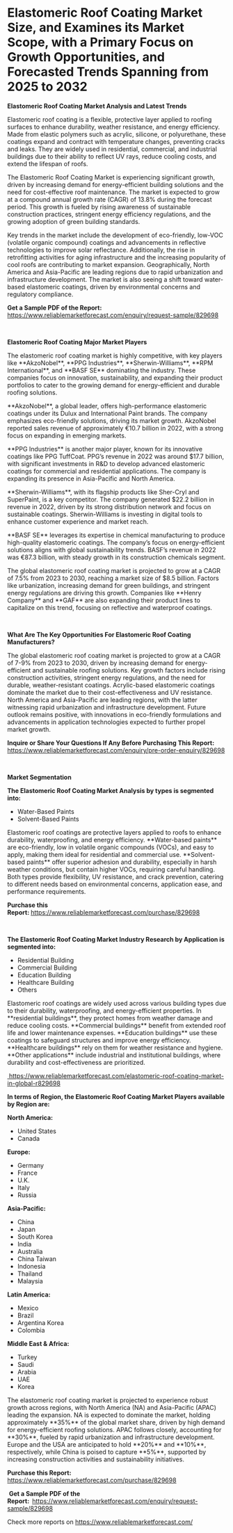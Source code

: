 <p><h1>Elastomeric Roof Coating Market Size, and Examines its Market Scope, with a Primary Focus on Growth Opportunities, and Forecasted Trends Spanning from 2025 to 2032</h1></p><p><strong>Elastomeric Roof Coating Market Analysis and Latest Trends</strong></p>
<p><p>Elastomeric roof coating is a flexible, protective layer applied to roofing surfaces to enhance durability, weather resistance, and energy efficiency. Made from elastic polymers such as acrylic, silicone, or polyurethane, these coatings expand and contract with temperature changes, preventing cracks and leaks. They are widely used in residential, commercial, and industrial buildings due to their ability to reflect UV rays, reduce cooling costs, and extend the lifespan of roofs.</p><p>The Elastomeric Roof Coating Market is experiencing significant growth, driven by increasing demand for energy-efficient building solutions and the need for cost-effective roof maintenance. The market is expected to grow at a compound annual growth rate (CAGR) of 13.8% during the forecast period. This growth is fueled by rising awareness of sustainable construction practices, stringent energy efficiency regulations, and the growing adoption of green building standards.</p><p>Key trends in the market include the development of eco-friendly, low-VOC (volatile organic compound) coatings and advancements in reflective technologies to improve solar reflectance. Additionally, the rise in retrofitting activities for aging infrastructure and the increasing popularity of cool roofs are contributing to market expansion. Geographically, North America and Asia-Pacific are leading regions due to rapid urbanization and infrastructure development. The market is also seeing a shift toward water-based elastomeric coatings, driven by environmental concerns and regulatory compliance.</p></p>
<p><strong>Get a Sample PDF of the Report:&nbsp;</strong> <a href="https://www.reliablemarketforecast.com/enquiry/request-sample/829698?utm_campaign=2247&utm_medium=2&utm_source=Github&utm_content=ia&utm_term=26012025&utm_id=elastomeric-roof-coating">https://www.reliablemarketforecast.com/enquiry/request-sample/829698</a></p>
<p>&nbsp;</p>
<p><strong>Elastomeric Roof Coating Major Market Players</strong></p>
<p><p>The elastomeric roof coating market is highly competitive, with key players like **AkzoNobel**, **PPG Industries**, **Sherwin-Williams**, **RPM International**, and **BASF SE** dominating the industry. These companies focus on innovation, sustainability, and expanding their product portfolios to cater to the growing demand for energy-efficient and durable roofing solutions.</p><p>**AkzoNobel**, a global leader, offers high-performance elastomeric coatings under its Dulux and International Paint brands. The company emphasizes eco-friendly solutions, driving its market growth. AkzoNobel reported sales revenue of approximately €10.7 billion in 2022, with a strong focus on expanding in emerging markets.</p><p>**PPG Industries** is another major player, known for its innovative coatings like PPG TuffCoat. PPG’s revenue in 2022 was around $17.7 billion, with significant investments in R&D to develop advanced elastomeric coatings for commercial and residential applications. The company is expanding its presence in Asia-Pacific and North America.</p><p>**Sherwin-Williams**, with its flagship products like Sher-Cryl and SuperPaint, is a key competitor. The company generated $22.2 billion in revenue in 2022, driven by its strong distribution network and focus on sustainable coatings. Sherwin-Williams is investing in digital tools to enhance customer experience and market reach.</p><p>**BASF SE** leverages its expertise in chemical manufacturing to produce high-quality elastomeric coatings. The company’s focus on energy-efficient solutions aligns with global sustainability trends. BASF’s revenue in 2022 was €87.3 billion, with steady growth in its construction chemicals segment.</p><p>The global elastomeric roof coating market is projected to grow at a CAGR of 7.5% from 2023 to 2030, reaching a market size of $8.5 billion. Factors like urbanization, increasing demand for green buildings, and stringent energy regulations are driving this growth. Companies like **Henry Company** and **GAF** are also expanding their product lines to capitalize on this trend, focusing on reflective and waterproof coatings.</p></p>
<p>&nbsp;</p>
<p><strong>What Are The Key Opportunities For Elastomeric Roof Coating Manufacturers?</strong></p>
<p><p>The global elastomeric roof coating market is projected to grow at a CAGR of 7-9% from 2023 to 2030, driven by increasing demand for energy-efficient and sustainable roofing solutions. Key growth factors include rising construction activities, stringent energy regulations, and the need for durable, weather-resistant coatings. Acrylic-based elastomeric coatings dominate the market due to their cost-effectiveness and UV resistance. North America and Asia-Pacific are leading regions, with the latter witnessing rapid urbanization and infrastructure development. Future outlook remains positive, with innovations in eco-friendly formulations and advancements in application technologies expected to further propel market growth.</p></p>
<p><strong>Inquire or Share Your Questions If Any Before Purchasing This Report:</strong> <a href="https://www.reliablemarketforecast.com/enquiry/pre-order-enquiry/829698?utm_campaign=2247&utm_medium=2&utm_source=Github&utm_content=ia&utm_term=26012025&utm_id=elastomeric-roof-coating">https://www.reliablemarketforecast.com/enquiry/pre-order-enquiry/829698</a></p>
<p>&nbsp;</p>
<p><strong>Market Segmentation</strong></p>
<p><strong>The Elastomeric Roof Coating Market Analysis by types is segmented into:</strong></p>
<p><ul><li>Water-Based Paints</li><li>Solvent-Based Paints</li></ul></p>
<p><p>Elastomeric roof coatings are protective layers applied to roofs to enhance durability, waterproofing, and energy efficiency. **Water-based paints** are eco-friendly, low in volatile organic compounds (VOCs), and easy to apply, making them ideal for residential and commercial use. **Solvent-based paints** offer superior adhesion and durability, especially in harsh weather conditions, but contain higher VOCs, requiring careful handling. Both types provide flexibility, UV resistance, and crack prevention, catering to different needs based on environmental concerns, application ease, and performance requirements.</p></p>
<p><strong>Purchase this Report:&nbsp;</strong><a href="https://www.reliablemarketforecast.com/purchase/829698?utm_campaign=2247&utm_medium=2&utm_source=Github&utm_content=ia&utm_term=26012025&utm_id=elastomeric-roof-coating">https://www.reliablemarketforecast.com/purchase/829698</a></p>
<p>&nbsp;</p>
<p><strong>The Elastomeric Roof Coating Market Industry Research by Application is segmented into:</strong></p>
<p><ul><li>Residential Building</li><li>Commercial Building</li><li>Education Building</li><li>Healthcare Building</li><li>Others</li></ul></p>
<p><p>Elastomeric roof coatings are widely used across various building types due to their durability, waterproofing, and energy-efficient properties. In **residential buildings**, they protect homes from weather damage and reduce cooling costs. **Commercial buildings** benefit from extended roof life and lower maintenance expenses. **Education buildings** use these coatings to safeguard structures and improve energy efficiency. **Healthcare buildings** rely on them for weather resistance and hygiene. **Other applications** include industrial and institutional buildings, where durability and cost-effectiveness are prioritized.</p></p>
<p><a href="https://www.reliablemarketforecast.com/elastomeric-roof-coating-market-in-global-r829698?utm_campaign=2247&utm_medium=2&utm_source=Github&utm_content=ia&utm_term=26012025&utm_id=elastomeric-roof-coating">&nbsp;https://www.reliablemarketforecast.com/elastomeric-roof-coating-market-in-global-r829698</a></p>
<p><strong>In terms of Region, the Elastomeric Roof Coating Market Players available by Region are:</strong></p>
<p>
    <p> <strong> North America: </strong>
        <ul>
            <li>United States</li>
            <li>Canada</li>
        </ul>
        </p> 
    <p> <strong> Europe: </strong>
        <ul>
            <li>Germany</li>
            <li>France</li>
            <li>U.K.</li>
            <li>Italy</li>
            <li>Russia</li>
        </ul>
        </p> 
    <p> <strong> Asia-Pacific: </strong>
        <ul>
            <li>China</li>
            <li>Japan</li>
            <li>South Korea</li>
            <li>India</li>
            <li>Australia</li>
            <li>China Taiwan</li>
            <li>Indonesia</li>
            <li>Thailand</li>
            <li>Malaysia</li>
        </ul>
        </p> 
    <p> <strong> Latin America: </strong>
        <ul>
            <li>Mexico</li>
            <li>Brazil</li>
            <li>Argentina Korea</li>
            <li>Colombia</li>
        </ul>
        </p> 
    <p> <strong> Middle East & Africa: </strong>
        <ul>
            <li>Turkey</li>
            <li>Saudi</li>
            <li>Arabia</li>
            <li>UAE</li>
            <li>Korea</li>
        </ul>
    </p>
    </p>
<p><p>The elastomeric roof coating market is projected to experience robust growth across regions, with North America (NA) and Asia-Pacific (APAC) leading the expansion. NA is expected to dominate the market, holding approximately **35%** of the global market share, driven by high demand for energy-efficient roofing solutions. APAC follows closely, accounting for **30%**, fueled by rapid urbanization and infrastructure development. Europe and the USA are anticipated to hold **20%** and **10%**, respectively, while China is poised to capture **5%**, supported by increasing construction activities and sustainability initiatives.</p></p>
<p><strong>Purchase this Report: </strong><a href="https://www.reliablemarketforecast.com/purchase/829698?utm_campaign=2247&utm_medium=2&utm_source=Github&utm_content=ia&utm_term=26012025&utm_id=elastomeric-roof-coating">https://www.reliablemarketforecast.com/purchase/829698</a></p>
<p>&nbsp;<strong>Get a Sample PDF of the Report:&nbsp;&nbsp;</strong><a href="https://www.reliablemarketforecast.com/enquiry/request-sample/829698?utm_campaign=2247&utm_medium=2&utm_source=Github&utm_content=ia&utm_term=26012025&utm_id=elastomeric-roof-coating">https://www.reliablemarketforecast.com/enquiry/request-sample/829698</a></p>
<p><strong></strong></p>
<p>Check more reports on <a href="https://www.reliablemarketforecast.com/?utm_campaign=2247&utm_medium=2&utm_source=Github&utm_content=ia&utm_term=26012025&utm_id=elastomeric-roof-coating">https://www.reliablemarketforecast.com/</a></p>